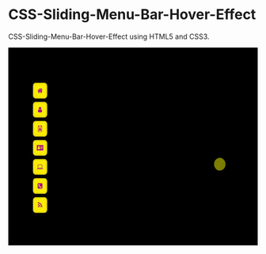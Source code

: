 # CSS-Sliding-Menu-Bar-Hover-Effect
CSS-Sliding-Menu-Bar-Hover-Effect using HTML5 and CSS3.

<img src="smenu.gif" width="800" height="400">
